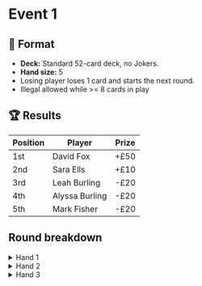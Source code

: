# Event 1

## :page_with_curl: Format

- **Deck:** Standard 52-card deck, no Jokers.
- **Hand size:** 5
- Losing player loses 1 card and starts the next round.
- Illegal allowed while >= 8 cards in play

## :trophy: Results

| Position | Player         | Prize |
|----------|----------------|-------|
| 1st      | David Fox      | +£50  |
| 2nd      | Sara Ells      | +£10  |
| 3rd      | Leah Burling   | -£20  |
| 4th      | Alyssa Burling | -£20  |
| 5th      | Mark Fisher    | -£20  |

## Round breakdown

<details>
<summary>Hand 1</summary>

| Player | Hand           | Bid 1 | Bid 2     |
|--------|----------------|-------|-----------|
| Sara   | 6♥ 2♥ Q♥ J♠ J♦ | 7♥    | 10♥  ❌    |
| Mark   | 3♥ 7♥ 6♠ T♣ 4♦ | 7♠    | Challenge |
| David  | T♠ J♠ 4♠ 8♥ 5♥ | 8♠    |           |
| Leah   | 7♣ K♣ 8♠ 2♠ 3♦ | 9♠    |           |
| Alyssa | K♦ 7♠ Q♦ 8♣ 8♦ | 10♦   |           |
</details>

<details>
<summary>Hand 2</summary>

| Player | Hand           | Bid 1 | Bid 2     |
|--------|----------------|-------|-----------|
| Sara   | 7♥ 6♦ 9♣ J♣    | 1♣    | Challenge |
| Mark   | 8♠ 4♠ 5♦ 3♦ K♣ | 6♠    |           |
| David  | 6♣ 7♣ T♣ 9♦ K♠ | 8♣    |           |
| Leah   | 2♠ 7♦ J♥ 8♥ 6♥ | 8♥    |           |
| Alyssa | A♥ 4♥ Q♠ T♠ 3♣ | 8♠  ❌ |           |
</details>

<details>
<summary>Hand 3</summary>

| Player | Hand           | Bid 1 | Bid 2     |
|--------|----------------|-------|-----------|
| Alyssa | 4♦ Q♦ Q♣ J♣    | 5♥    | Challenge |
| Sara   | 4♣ J♣ T♠ 2♠    | 5♠    |           |
| Mark   | 7♦ 2♦ A♣ 9♣ 5♣ | 6♣    |           |
| David  | T♥ 8♥ 3♥ 5♦ 3♦ | 7♥    |           |
| Leah   | A♦ J♦ 2♥ K♠ K♣ | 8♥  ❌ |           |
</details>